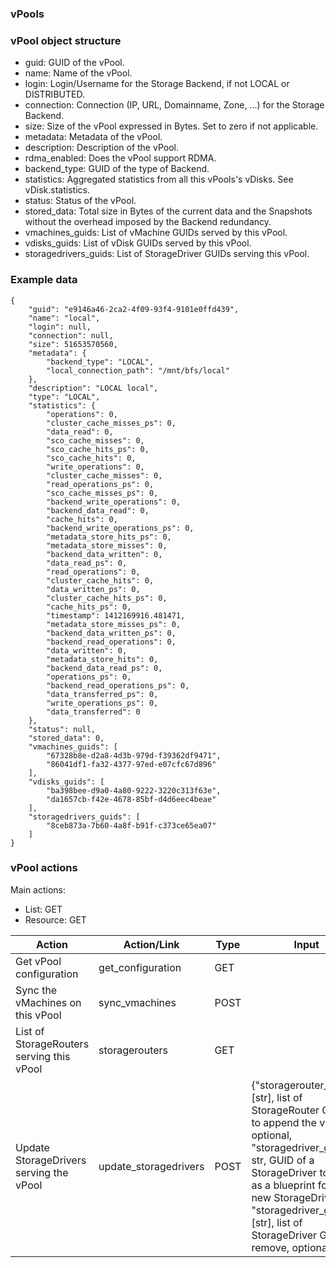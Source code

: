 ### vPools

### vPool object structure

-   guid: GUID of the vPool.
-   name: Name of the vPool.
-   login: Login/Username for the Storage Backend, if not LOCAL or
    DISTRIBUTED.
-   connection: Connection (IP, URL, Domainname, Zone, ...) for the
    Storage Backend.
-   size: Size of the vPool expressed in Bytes. Set to zero if not
    applicable.
-   metadata: Metadata of the vPool.
-   description: Description of the vPool.
-   rdma_enabled: Does the vPool support RDMA.
-   backend_type: GUID of the type of Backend.
-   statistics: Aggregated statistics from all this vPools's vDisks. See
    vDisk.statistics.
-   status: Status of the vPool.
-   stored_data: Total size in Bytes of the current data and the
    Snapshots without the overhead imposed by the Backend redundancy.
-   vmachines_guids: List of vMachine GUIDs served by this vPool.
-   vdisks_guids: List of vDisk GUIDs served by this vPool.
-   storagedrivers_guids: List of StorageDriver GUIDs serving this
    vPool.

### Example data

```
{
    "guid": "e9146a46-2ca2-4f09-93f4-9101e0ffd439",
    "name": "local",
    "login": null,
    "connection": null,
    "size": 51653570560,
    "metadata": {
        "backend_type": "LOCAL",
        "local_connection_path": "/mnt/bfs/local"
    },
    "description": "LOCAL local",
    "type": "LOCAL",
    "statistics": {
        "operations": 0,
        "cluster_cache_misses_ps": 0,
        "data_read": 0,
        "sco_cache_misses": 0,
        "sco_cache_hits_ps": 0,
        "sco_cache_hits": 0,
        "write_operations": 0,
        "cluster_cache_misses": 0,
        "read_operations_ps": 0,
        "sco_cache_misses_ps": 0,
        "backend_write_operations": 0,
        "backend_data_read": 0,
        "cache_hits": 0,
        "backend_write_operations_ps": 0,
        "metadata_store_hits_ps": 0,
        "metadata_store_misses": 0,
        "backend_data_written": 0,
        "data_read_ps": 0,
        "read_operations": 0,
        "cluster_cache_hits": 0,
        "data_written_ps": 0,
        "cluster_cache_hits_ps": 0,
        "cache_hits_ps": 0,
        "timestamp": 1412169916.481471,
        "metadata_store_misses_ps": 0,
        "backend_data_written_ps": 0,
        "backend_read_operations": 0,
        "data_written": 0,
        "metadata_store_hits": 0,
        "backend_data_read_ps": 0,
        "operations_ps": 0,
        "backend_read_operations_ps": 0,
        "data_transferred_ps": 0,
        "write_operations_ps": 0,
        "data_transferred": 0
    },
    "status": null,
    "stored_data": 0,
    "vmachines_guids": [
        "67328b8e-d2a8-4d3b-979d-f39362df9471",
        "86041df1-fa32-4377-97ed-e07cfc67d896"
    ],
    "vdisks_guids": [
        "ba398bee-d9a0-4a80-9222-3220c313f63e",
        "da1657cb-f42e-4678-85bf-d4d6eec4beae"
    ],
    "storagedrivers_guids": [
        "8ceb873a-7b60-4a8f-b91f-c373ce65ea07"
    ]
}
```

### vPool actions

Main actions:

-   List: GET
-   Resource: GET

| Action |  Action/Link | Type | Input | Response |
|--------|--------------|------|-------|----------|
| Get vPool configuration| get_configuration | GET |  | vPool object |
| Sync the vMachines on this vPool | sync_vmachines | POST | | GUID of a Celery task |
| List of StorageRouters serving this vPool | storagerouters | GET | | List of StorageRouters |
| Update StorageDrivers serving the vPool | update_storagedrivers | POST | {"storagerouter_guids": [str], list of StorageRouter GUIDs to append the vPool to, optional, "storagedriver_guid": str, GUID of a StorageDriver to use as a blueprint for the new StorageDrivers, "storagedriver_guids": [str], list of StorageDriver GUIDs to remove, optional } | GUID of a Celery task |

